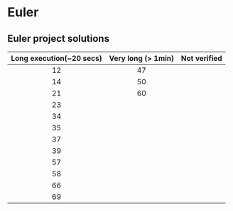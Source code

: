 # Euler

## Euler project solutions

| Long execution(~20 secs) | Very long (> 1min) | Not verified |
| :---------------------:  |:------------------:|:------------:|
| 12                       | 47                 |              |
| 14                       | 50                 |              |
| 21                       | 60                 |              |
| 23                       |                    |              |
| 34                       |                    |              |
| 35                       |                    |              |
| 37                       |                    |              |
| 39                       |                    |              |
| 57                       |                    |              |
| 58                       |                    |              |
| 66                       |                    |              |
| 69                       |                    |              |
